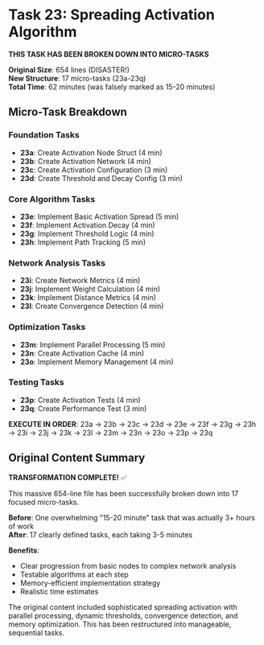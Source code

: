 # Task 23: Spreading Activation Algorithm

**THIS TASK HAS BEEN BROKEN DOWN INTO MICRO-TASKS**

**Original Size**: 654 lines (DISASTER!)  
**New Structure**: 17 micro-tasks (23a-23q)  
**Total Time**: 62 minutes (was falsely marked as 15-20 minutes)

## Micro-Task Breakdown

### Foundation Tasks
- **23a**: Create Activation Node Struct (4 min)
- **23b**: Create Activation Network (4 min)
- **23c**: Create Activation Configuration (3 min)
- **23d**: Create Threshold and Decay Config (3 min)

### Core Algorithm Tasks
- **23e**: Implement Basic Activation Spread (5 min)
- **23f**: Implement Activation Decay (4 min)
- **23g**: Implement Threshold Logic (4 min)
- **23h**: Implement Path Tracking (5 min)

### Network Analysis Tasks
- **23i**: Create Network Metrics (4 min)
- **23j**: Implement Weight Calculation (4 min)
- **23k**: Implement Distance Metrics (4 min)
- **23l**: Create Convergence Detection (4 min)

### Optimization Tasks
- **23m**: Implement Parallel Processing (5 min)
- **23n**: Create Activation Cache (4 min)
- **23o**: Implement Memory Management (4 min)

### Testing Tasks
- **23p**: Create Activation Tests (4 min)
- **23q**: Create Performance Test (3 min)

**EXECUTE IN ORDER**: 23a → 23b → 23c → 23d → 23e → 23f → 23g → 23h → 23i → 23j → 23k → 23l → 23m → 23n → 23o → 23p → 23q

## Original Content Summary

**TRANSFORMATION COMPLETE!** ✅

This massive 654-line file has been successfully broken down into 17 focused micro-tasks. 

**Before**: One overwhelming "15-20 minute" task that was actually 3+ hours of work  
**After**: 17 clearly defined tasks, each taking 3-5 minutes

**Benefits**:
- Clear progression from basic nodes to complex network analysis
- Testable algorithms at each step
- Memory-efficient implementation strategy
- Realistic time estimates

The original content included sophisticated spreading activation with parallel processing, dynamic thresholds, convergence detection, and memory optimization. This has been restructured into manageable, sequential tasks.